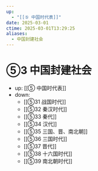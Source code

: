 ```yaml
---
up:
  - "[[⑤ 中国时代表]]"
date: 2025-03-01
ctime: 2025-03-01T13:29:25
aliases:
  - 中国封建社会
---
```


# ⑤3 中国封建社会

- up: [[⑤ 中国时代表]]
- down:	
	- [[⑤31 战国时代]]
	- [[⑤32 秦汉时代]]
	- [[⑤33 秦代]]
	- [[⑤34 汉代]]
	- [[⑤35 三国、晋、南北朝]]
	- [[⑤36 三国时代]]
	- [[⑤37 晋代]]
	- [[⑤38 十六国时代]]
	- [[⑤39 南北朝时代]]
	
